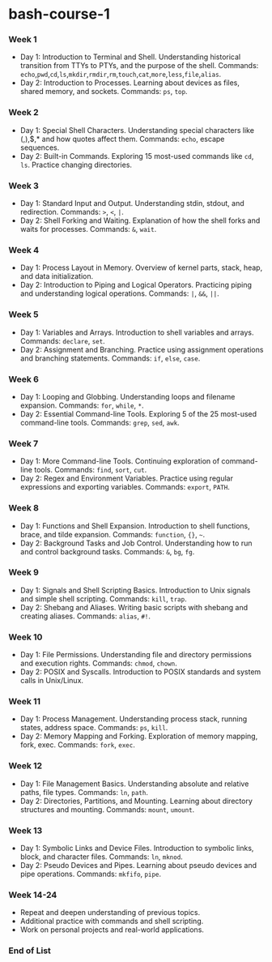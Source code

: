 # bash-course-1

### Week 1
- Day 1: Introduction to Terminal and Shell. Understanding historical transition from TTYs to PTYs, and the purpose of the shell. Commands: `echo`,`pwd`,`cd`,`ls`,`mkdir`,`rmdir`,`rm`,`touch`,`cat`,`more`,`less`,`file`,`alias`.
- Day 2: Introduction to Processes. Learning about devices as files, shared memory, and sockets. Commands: `ps`, `top`.

### Week 2
- Day 1: Special Shell Characters. Understanding special characters like (,),$,* and how quotes affect them. Commands: `echo`, escape sequences.
- Day 2: Built-in Commands. Exploring 15 most-used commands like `cd`, `ls`. Practice changing directories.

### Week 3
- Day 1: Standard Input and Output. Understanding stdin, stdout, and redirection. Commands: `>`, `<`, `|`.
- Day 2: Shell Forking and Waiting. Explanation of how the shell forks and waits for processes. Commands: `&`, `wait`.

### Week 4
- Day 1: Process Layout in Memory. Overview of kernel parts, stack, heap, and data initialization. 
- Day 2: Introduction to Piping and Logical Operators. Practicing piping and understanding logical operations. Commands: `|`, `&&`, `||`.

### Week 5
- Day 1: Variables and Arrays. Introduction to shell variables and arrays. Commands: `declare`, `set`.
- Day 2: Assignment and Branching. Practice using assignment operations and branching statements. Commands: `if`, `else`, `case`.

### Week 6
- Day 1: Looping and Globbing. Understanding loops and filename expansion. Commands: `for`, `while`, `*`.
- Day 2: Essential Command-line Tools. Exploring 5 of the 25 most-used command-line tools. Commands: `grep`, `sed`, `awk`.

### Week 7
- Day 1: More Command-line Tools. Continuing exploration of command-line tools. Commands: `find`, `sort`, `cut`.
- Day 2: Regex and Environment Variables. Practice using regular expressions and exporting variables. Commands: `export`, `PATH`.

### Week 8
- Day 1: Functions and Shell Expansion. Introduction to shell functions, brace, and tilde expansion. Commands: `function`, `{}`, `~`.
- Day 2: Background Tasks and Job Control. Understanding how to run and control background tasks. Commands: `&`, `bg`, `fg`.

### Week 9
- Day 1: Signals and Shell Scripting Basics. Introduction to Unix signals and simple shell scripting. Commands: `kill`, `trap`.
- Day 2: Shebang and Aliases. Writing basic scripts with shebang and creating aliases. Commands: `alias`, `#!`.

### Week 10
- Day 1: File Permissions. Understanding file and directory permissions and execution rights. Commands: `chmod`, `chown`.
- Day 2: POSIX and Syscalls. Introduction to POSIX standards and system calls in Unix/Linux.

### Week 11
- Day 1: Process Management. Understanding process stack, running states, address space. Commands: `ps`, `kill`.
- Day 2: Memory Mapping and Forking. Exploration of memory mapping, fork, exec. Commands: `fork`, `exec`.

### Week 12
- Day 1: File Management Basics. Understanding absolute and relative paths, file types. Commands: `ln`, `path`.
- Day 2: Directories, Partitions, and Mounting. Learning about directory structures and mounting. Commands: `mount`, `umount`.

### Week 13
- Day 1: Symbolic Links and Device Files. Introduction to symbolic links, block, and character files. Commands: `ln`, `mknod`.
- Day 2: Pseudo Devices and Pipes. Learning about pseudo devices and pipe operations. Commands: `mkfifo`, `pipe`.

### Week 14-24
- Repeat and deepen understanding of previous topics.
- Additional practice with commands and shell scripting.
- Work on personal projects and real-world applications.

### End of List
